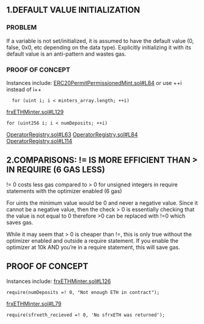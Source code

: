 ## 1.DEFAULT VALUE INITIALIZATION

### PROBLEM
If a variable is not set/initialized, it is assumed to have the default value (0, false, 0x0, etc depending on the data type). Explicitly initializing it with its default value is an anti-pattern and wastes gas.

### PROOF OF CONCEPT
Instances include:
[ERC20PermitPermissionedMint.sol#L84](https://github.com/code-423n4/2022-09-frax/blob/main/src/ERC20/ERC20PermitPermissionedMint.sol#L84) or use ++i instead of i++
```
  for (uint i; i < minters_array.length; ++i)
```
[frxETHMinter.sol#L129](https://github.com/code-423n4/2022-09-frax/blob/main/src/frxETHMinter.sol#L129)
```
for (uint256 i; i < numDeposits; ++i)
```
[OperatorRegistry.sol#L63](https://github.com/code-423n4/2022-09-frax/blob/main/src/OperatorRegistry.sol#L63)
[OperatorRegistry.sol#L84](https://github.com/code-423n4/2022-09-frax/blob/main/src/OperatorRegistry.sol#L84)
[OperatorRegistry.sol#L114](https://github.com/code-423n4/2022-09-frax/blob/main/src/OperatorRegistry.sol#L114)

## 2.COMPARISONS: != IS MORE EFFICIENT THAN > IN REQUIRE (6 GAS LESS)
!= 0 costs less gas compared to > 0 for unsigned integers in require statements with the optimizer enabled (6 gas)

For uints the minimum value would be 0 and never a negative value. Since it cannot be a negative value, then the check > 0 is essentially checking that the value is not equal to 0 therefore >0 can be replaced with !=0 which saves gas.

While it may seem that > 0 is cheaper than !=, this is only true without the optimizer enabled and outside a require statement. If you enable the optimizer at 10k AND you’re in a require statement, this will save gas.

## PROOF OF CONCEPT
Instances include:
[frxETHMinter.sol#L126](https://github.com/code-423n4/2022-09-frax/blob/main/src/frxETHMinter.sol#L126)
```
require(numDeposits =! 0, "Not enough ETH in contract");
```
[frxETHMinter.sol#L79](https://github.com/code-423n4/2022-09-frax/blob/main/src/frxETHMinter.sol#L79)
```
require(sfrxeth_recieved =! 0, 'No sfrxETH was returned');
```